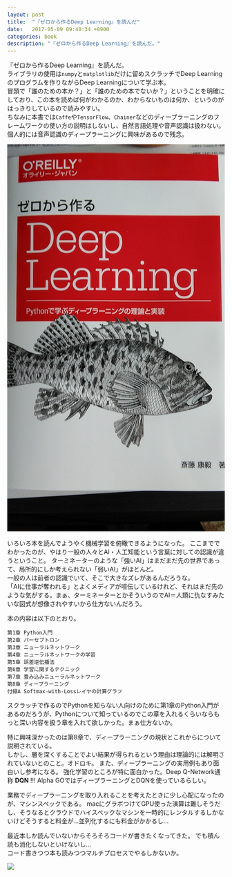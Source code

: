 ```yaml
---
layout: post
title:  "『ゼロから作るDeep Learning』を読んだ"
date:   2017-05-09 09:40:34 +0900
categories: book
description: "『ゼロから作るDeep Learning』を読んだ。"
---
```


『ゼロから作るDeep Learning』を読んだ。  
ライブラリの使用は`numpy`と`matplotlib`だけに留めスクラッチでDeep Learningのプログラムを作りながらDeep Learningについて学ぶ本。  
冒頭で「誰のための本か？」と「誰のための本でないか？」ということを明確にしており、この本を読めば何がわかるのか、わからないものは何か、というのがはっきりしているので読みやすい。  
ちなみに本書では`Caffe`や`TensorFlow`、`Chainer`などのディープラーニングのフレームワークの使い方の説明はしないし、自然言語処理や音声認識は扱わない。個人的には音声認識のディープラーニングに興味があるので残念。  

![building-machine-learning](/public/image/20170510/deep-learning-from-scratch.jpg)

いろいろ本を読んでようやく機械学習を俯瞰できるようになった。
ここまででわかったのが、やはり一般の人々とAI・人工知能という言葉に対しての認識が違うということ。
ターミネーターのような「強いAI」はまだまだ先の世界であって、局所的にしか考えられない「弱いAI」がほとんど。  
一般の人は前者の認識でいて、そこで大きなズレがあるんだろうな。  
「AIに仕事が奪われる」とよくメディアが喧伝しているけれど、それはまだ先のような気がする。まぁ、ターミネーターとかそういうのでAI＝人類に仇なすみたいな図式が想像されやすいから仕方ないんだろう。

本の内容は以下のとおり。  
```
第1章 Python入門
第2章 パーセプトロン
第3章 ニューラルネットワーク
第4章 ニューラルネットワークの学習
第5章 誤差逆伝播法
第6章 学習に関するテクニック
第7章 畳み込みニューラルネットワーク
第8章 ディープラーニング
付録A Softmax-with-Lossレイヤの計算グラフ
```

スクラッチで作るのでPythonを知らない人向けのために第1章のPython入門があるのだろうが、Pythonについて知っているのでこの章を入れるくらいならもっと深い内容を扱う章を入れて欲しかった。まぁ仕方ないか。  

特に興味深かったのは第8章で、ディープラーニングの現状とこれからについて説明されている。  
しかし、層を深くすることでよい結果が得られるという理由は理論的には解明されていないとのこと。オドロキ。
また、ディープラーニングの実用例もあり面白いし参考になる。
強化学習のところが特に面白かった。Deep Q-Network通称 **DQN** !!! Alpha GOではディープラーニングとDQNを使っているらしい。

業務でディープラーニングを取り入れることを考えたときに少し心配になったのが、マシンスペックである。
macにグラボつけてGPU使った演算は難しそうだし、そうなるとクラウドでハイスペックなマシンを一時的にレンタルするしかないけどそうすると料金が…並列化するにも料金がかかるし…

最近本しか読んでいないからそろそろコードが書きたくなってきた。
でも積ん読も消化しないといけないし…  
コード書きつつ本も読みつつマルチプロセスでやるしかないか。

<a target="_blank"  href="https://www.amazon.co.jp/gp/product/4873117585/ref=as_li_tl?ie=UTF8&camp=247&creative=1211&creativeASIN=4873117585&linkCode=as2&tag=pinekta02-22&linkId=077e9f2a0aa864396545fffbf94e079e"><img border="0" src="//ws-fe.amazon-adsystem.com/widgets/q?_encoding=UTF8&MarketPlace=JP&ASIN=4873117585&ServiceVersion=20070822&ID=AsinImage&WS=1&Format=_SL250_&tag=pinekta02-22" ></a><img src="//ir-jp.amazon-adsystem.com/e/ir?t=pinekta02-22&l=am2&o=9&a=4873117585" width="1" height="1" border="0" alt="" style="border:none !important; margin:0px !important;" />
